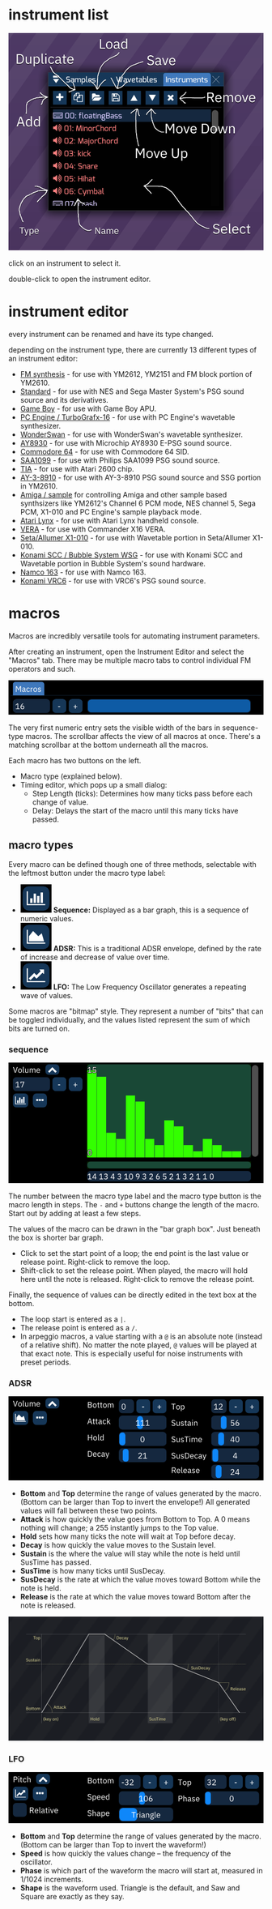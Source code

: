 # instrument list

![instrument list](list.png)

click on an instrument to select it.

double-click to open the instrument editor.

# instrument editor

every instrument can be renamed and have its type changed.

depending on the instrument type, there are currently 13 different types of an instrument editor:

- [FM synthesis](fm.md) - for use with YM2612, YM2151 and FM block portion of YM2610.
- [Standard](standard.md) - for use with NES and Sega Master System's PSG sound source and its derivatives. 
- [Game Boy](game-boy.md) - for use with Game Boy APU.
- [PC Engine / TurboGrafx-16](pce.md) - for use with PC Engine's wavetable synthesizer.
- [WonderSwan](wonderswan.md) - for use with WonderSwan's wavetable synthesizer.
- [AY8930](8930.md) - for use with Microchip AY8930 E-PSG sound source.
- [Commodore 64](c64.md) - for use with Commodore 64 SID.
- [SAA1099](saa.md) - for use with Philips SAA1099 PSG sound source.
- [TIA](tia.md) - for use with Atari 2600 chip.
- [AY-3-8910](ay8910.md) - for use with AY-3-8910 PSG sound source and SSG portion in YM2610.
- [Amiga / sample](amiga.md) for controlling Amiga and other sample based synthsizers like YM2612's Channel 6 PCM mode, NES channel 5, Sega PCM, X1-010 and PC Engine's sample playback mode.
- [Atari Lynx](lynx.md) - for use with Atari Lynx handheld console.
- [VERA](vera.md) - for use with Commander X16 VERA.
- [Seta/Allumer X1-010](x1_010.md) - for use with Wavetable portion in Seta/Allumer X1-010.
- [Konami SCC / Bubble System WSG](scc.md) - for use with Konami SCC and Wavetable portion in Bubble System's sound hardware.
- [Namco 163](n163.md) - for use with Namco 163.
- [Konami VRC6](vrc6.md) - for use with VRC6's PSG sound source.



# macros

Macros are incredibly versatile tools for automating instrument parameters.

After creating an instrument, open the Instrument Editor and select the "Macros" tab. There may be multiple macro tabs to control individual FM operators and such.

![macro view](macroview.png)

The very first numeric entry sets the visible width of the bars in sequence-type macros. The scrollbar affects the view of all macros at once. There's a matching scrollbar at the bottom underneath all the macros.

Each macro has two buttons on the left.
- Macro type (explained below).
- Timing editor, which pops up a small dialog:
  - Step Length (ticks): Determines how many ticks pass before each change of value.
  - Delay: Delays the start of the macro until this many ticks have passed.

## macro types

Every macro can be defined though one of three methods, selectable with the leftmost button under the macro type label:

- ![](macro-button-seq.png) **Sequence:** Displayed as a bar graph, this is a sequence of numeric values.
- ![](macro-button-ADSR.png) **ADSR:** This is a traditional ADSR envelope, defined by the rate of increase and decrease of value over time.
- ![](macro-button-LFO.png) **LFO:** The Low Frequency Oscillator generates a repeating wave of values.

Some macros are "bitmap" style. They represent a number of "bits" that can be toggled individually, and the values listed represent the sum of which bits are turned on.

### sequence

![sequence macro editor](macro-seq.png)

The number between the macro type label and the macro type button is the macro length in steps. The `-` and `+` buttons change the length of the macro. Start out by adding at least a few steps.

The values of the macro can be drawn in the "bar graph box". Just beneath the box is shorter bar graph.
- Click to set the start point of a loop; the end point is the last value or release point. Right-click to remove the loop.
- Shift-click to set the release point. When played, the macro will hold here until the note is released. Right-click to remove the release point.

Finally, the sequence of values can be directly edited in the text box at the bottom.
- The loop start is entered as a `|`.
- The release point is entered as a `/`.
- In arpeggio macros, a value starting with a `@` is an absolute note (instead of a relative shift). No matter the note played, `@` values will be played at that exact note. This is especially useful for noise instruments with preset periods.

### ADSR

![ADSR macro editor](macro-ADSR.png)

- **Bottom** and **Top** determine the range of values generated by the macro. (Bottom can be larger than Top to invert the envelope!) All generated values will fall between these two points.
- **Attack** is how quickly the value goes from Bottom to Top. A 0 means nothing will change; a 255 instantly jumps to the Top value.
- **Hold** sets how many ticks the note will wait at Top before decay.
- **Decay** is how quickly the value moves to the Sustain level.
- **Sustain** is the where the value will stay while the note is held until SusTime has passed.
- **SusTime** is how many ticks until SusDecay.
- **SusDecay** is the rate at which the value moves toward Bottom while the note is held.
- **Release** is the rate at which the value moves toward Bottom after the note is released.

![macro ADSR chart](macro-ADSRchart.png)

### LFO

![LFO macro editor](macro-LFO.png)

- **Bottom** and **Top** determine the range of values generated by the macro. (Bottom can be larger than Top to invert the waveform!)
- **Speed** is how quickly the values change – the frequency of the oscillator.
- **Phase** is which part of the waveform the macro will start at, measured in 1/1024 increments.
- **Shape** is the waveform used. Triangle is the default, and Saw and Square are exactly as they say.
